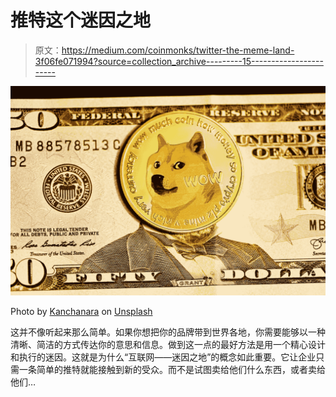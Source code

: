 # 推特这个迷因之地

> 原文：<https://medium.com/coinmonks/twitter-the-meme-land-3f06fe071994?source=collection_archive---------15----------------------->

![](img/3ff9418e114df7ab15c17231b54f3848.png)

Photo by [Kanchanara](https://unsplash.com/@kanchanara?utm_source=medium&utm_medium=referral) on [Unsplash](https://unsplash.com?utm_source=medium&utm_medium=referral)

这并不像听起来那么简单。如果你想把你的品牌带到世界各地，你需要能够以一种清晰、简洁的方式传达你的意思和信息。做到这一点的最好方法是用一个精心设计和执行的迷因。这就是为什么“互联网——迷因之地”的概念如此重要。它让企业只需一条简单的推特就能接触到新的受众。而不是试图卖给他们什么东西，或者卖给他们…